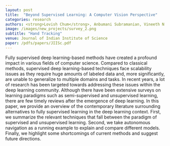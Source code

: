 ```yaml
---
layout: post
title:  "Beyond Supervised Learning: A Computer Vision Perspective"
categories: research
authors: <strong>Lovish Chum</strong>, Anbumani Subramanian, Vineeth N. Balasubramanian & C. V. Jawahar
image: /images/new_projects/survey_2.png
subtitle: "Hand Tracking"
venue: Journal of Indian Institute of Science
paper: /pdfs/papers/JIISc.pdf
---
```

Fully supervised deep learning-based methods have created a profound impact in various fields of computer science. Compared to classical methods, supervised deep learning-based techniques face scalability issues as they require huge amounts of labeled data and, more significantly, are unable to generalize to multiple domains and tasks. In recent years, a lot of research has been targeted towards addressing these issues within the deep learning community. Although there have been extensive surveys on learning paradigms such as semi-supervised and unsupervised learning, there are few timely reviews after the emergence of deep learning. In this paper, we provide an overview of the contemporary literature surrounding alternatives to fully supervised learning in the deep learning context. First, we summarize the relevant techniques that fall between the paradigm of supervised and unsupervised learning. Second, we take autonomous navigation as a running example to explain and compare different models. Finally, we highlight some shortcomings of current methods and suggest future directions.